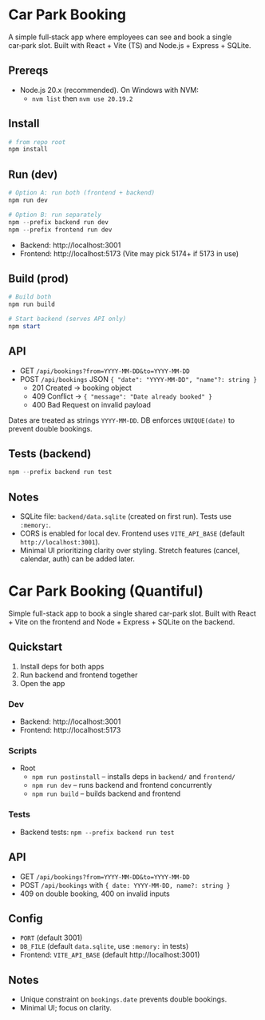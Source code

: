# Car Park Booking

A simple full‑stack app where employees can see and book a single car‑park slot. Built with React + Vite (TS) and Node.js + Express + SQLite.

## Prereqs

- Node.js 20.x (recommended). On Windows with NVM:
  - `nvm list` then `nvm use 20.19.2`

## Install

```powershell
# from repo root
npm install
```

## Run (dev)

```powershell
# Option A: run both (frontend + backend)
npm run dev

# Option B: run separately
npm --prefix backend run dev
npm --prefix frontend run dev
```

- Backend: http://localhost:3001
- Frontend: http://localhost:5173 (Vite may pick 5174+ if 5173 in use)

## Build (prod)

```powershell
# Build both
npm run build

# Start backend (serves API only)
npm start
```

## API

- GET `/api/bookings?from=YYYY-MM-DD&to=YYYY-MM-DD`
- POST `/api/bookings` JSON `{ "date": "YYYY-MM-DD", "name"?: string }`
  - 201 Created → booking object
  - 409 Conflict → `{ "message": "Date already booked" }`
  - 400 Bad Request on invalid payload

Dates are treated as strings `YYYY-MM-DD`. DB enforces `UNIQUE(date)` to prevent double bookings.

## Tests (backend)

```powershell
npm --prefix backend run test
```

## Notes

- SQLite file: `backend/data.sqlite` (created on first run). Tests use `:memory:`.
- CORS is enabled for local dev. Frontend uses `VITE_API_BASE` (default `http://localhost:3001`).
- Minimal UI prioritizing clarity over styling. Stretch features (cancel, calendar, auth) can be added later.
# Car Park Booking (Quantiful)

Simple full-stack app to book a single shared car-park slot. Built with React + Vite on the frontend and Node + Express + SQLite on the backend.

## Quickstart

1. Install deps for both apps
2. Run backend and frontend together
3. Open the app

### Dev

- Backend: http://localhost:3001
- Frontend: http://localhost:5173

### Scripts

- Root
  - `npm run postinstall` – installs deps in `backend/` and `frontend/`
  - `npm run dev` – runs backend and frontend concurrently
  - `npm run build` – builds backend and frontend

### Tests

- Backend tests: `npm --prefix backend run test`

## API

- GET `/api/bookings?from=YYYY-MM-DD&to=YYYY-MM-DD`
- POST `/api/bookings` with `{ date: YYYY-MM-DD, name?: string }`
- 409 on double booking, 400 on invalid inputs

## Config

- `PORT` (default 3001)
- `DB_FILE` (default `data.sqlite`, use `:memory:` in tests)
- Frontend: `VITE_API_BASE` (default http://localhost:3001)

## Notes

- Unique constraint on `bookings.date` prevents double bookings.
- Minimal UI; focus on clarity.